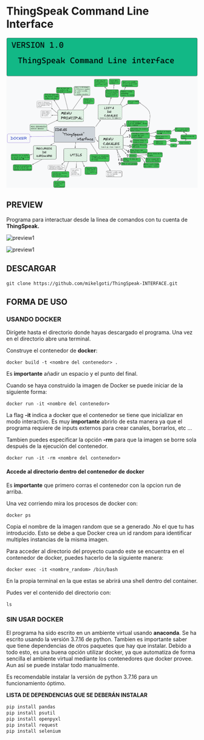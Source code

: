 # ThingSpeak Command Line Interface
![Esquema](project/resources/imgs/esquema_final.png)

## PREVIEW
Programa para interactuar desde la linea de comandos con tu cuenta de **ThingSpeak.** 

![preview1](project/resources/imgs/preview1)

![preview1](project/resources/imgs/preview2)


## **DESCARGAR**

    git clone https://github.com/mikelgoti/ThingSpeak-INTERFACE.git

## **FORMA DE USO** 

### **USANDO DOCKER**

Dirígete hasta el directorio donde hayas descargado el programa. Una vez en el directorio abre una terminal.

Construye el contenedor de **docker**:

    docker build -t <nombre del contenedor> .
Es **importante** añadir un espacio y el punto del final.

Cuando se haya construido la imagen de Docker se puede iniciar de la siguiente forma:

    docker run -it <nombre del contenedor>
   
  La flag **-it** indica a docker que el contenedor se tiene que inicializar en modo interactivo. Es muy **importante** abrirlo de esta manera ya que el programa requiere de inputs externos para crear canales, borrarlos, etc ...

Tambien puedes especificar la opción **-rm** para que la imagen se borre sola después de la ejecución del contenedor.

    docker run -it -rm <nombre del contenedor>
   

#### Accede al directorio dentro del contenedor de docker
Es **importante** que primero corras el contenedor con la opcion run de arriba. 

Una vez corriendo mira los procesos de docker con:

    docker ps

Copia el nombre de la imagen random que se a generado .No el que tu has introducido. Esto se debe a que Docker crea un id random para identificar multiples instancias de la misma imagen.

Para acceder al directorio del proyecto cuando este se encuentra en el contenedor de docker, puedes hacerlo de la siguiente manera:

    docker exec -it <nombre_random> /bin/bash
En la propia terminal en la que estas se abrirá una shell dentro del container. 

Pudes ver el contenido del directorio con:

    ls 

### **SIN USAR DOCKER**

El programa ha sido escrito en un ambiente virtual usando **anaconda**. Se ha escrito usando la versión 3.7.16 de python. Tambien es importante saber que tiene dependencias de otros paquetes que hay que instalar.  Debido a todo esto, es una buena opción utilizar docker, ya que automatiza de forma sencilla el ambiente virtual mediante los contenedores que docker provee. Aun así se puede instalar todo manualmente.

Es recomendable instalar la versión de python 3.7.16 para un funcionamiento óptimo.

**LISTA DE DEPENDENCIAS QUE SE DEBERÁN INSTALAR**

    pip install pandas
    pip install psutil
    pip install openpyxl
    pip install request
    pip install selenium

